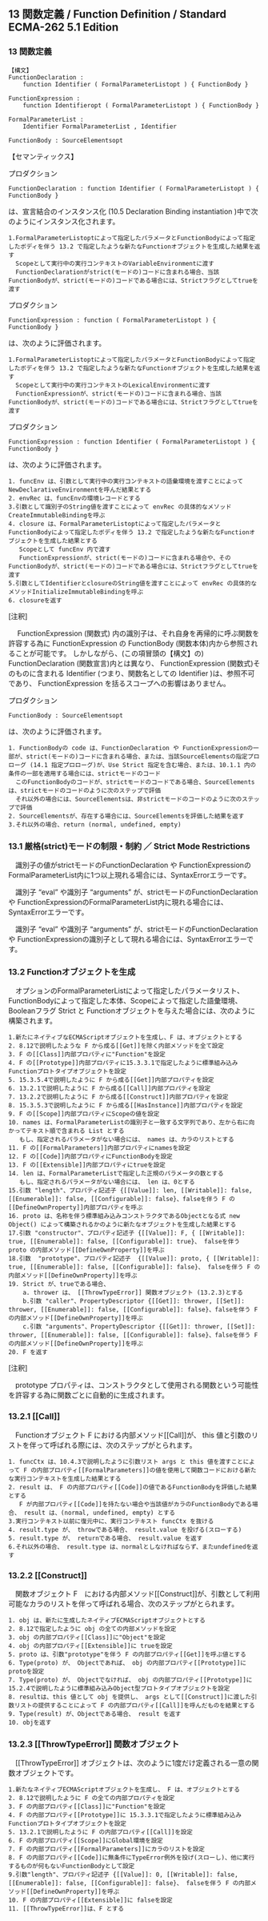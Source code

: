 13 関数定義 / Function Definition / Standard ECMA-262 5.1 Edition
-----------------------------------------------------------------

### 13 関数定義

    【構文】
    FunctionDeclaration :
        function Identifier ( FormalParameterListopt ) { FunctionBody }

    FunctionExpression :
        function Identifieropt ( FormalParameterListopt ) { FunctionBody }

    FormalParameterList :
        Identifier FormalParameterList , Identifier

    FunctionBody : SourceElementsopt

【セマンティックス】

プロダクション

    FunctionDeclaration : function Identifier ( FormalParameterListopt ) { FunctionBody }

は、宣言結合のインスタンス化 (10.5 Declaration Binding instantiation )中で次のようにインスタンス化されます。

    1.FormalParameterListoptによって指定したパラメータとFunctionBodyによって指定したボディを伴う 13.2 で指定したような新たなFunctionオブジェクトを生成した結果を返す
      Scopeとして実行中の実行コンテキストのVariableEnvironmentに渡す
      FunctionDeclarationがstrict(モードの)コードに含まれる場合、当該FunctionBodyが、strict(モードの)コードである場合には、Strictフラグとしてtrueを渡す

プロダクション

    FunctionExpression : function ( FormalParameterListopt ) { FunctionBody }

は、次のように評価されます。

    1.FormalParameterListoptによって指定したパラメータとFunctionBodyによって指定したボディを伴う 13.2 で指定したような新たなFunctionオブジェクトを生成した結果を返す
      Scopeとして実行中の実行コンテキストのLexicalEnvironmentに渡す
      FunctionExpressionが、strict(モードの)コードに含まれる場合、当該FunctionBodyが、strict(モードの)コードである場合には、Strictフラグとしてtrueを渡す

プロダクション

    FunctionExpression : function Identifier ( FormalParameterListopt ) { FunctionBody }

は、次のように評価されます。

    1. funcEnv は、引数として実行中の実行コンテキストの語彙環境を渡すことによってNewDeclarativeEnvironmentを呼んだ結果とする
    2. envRec は、funcEnvの環境レコードとする
    3.引数として識別子のString値を渡すことによって envRec の具体的なメソッドCreateImmutableBindingを呼ぶ
    4. closure は、FormalParameterListoptによって指定したパラメータとFunctionBodyによって指定したボディを伴う 13.2 で指定したような新たなFunctionオブジェクトを生成した結果とする
       Scopeとして funcEnv 内で渡す
       FunctionExpressionが、strict(モードの)コードに含まれる場合や、そのFunctionBodyが、strict(モードの)コードである場合には、Strictフラグとしてtrueを渡す
    5.引数としてIdentifierとclosureのString値を渡すことによって envRec の具体的なメソッドInitializeImmutableBindingを呼ぶ
    6. closureを返す

[注釈]

　 FunctionExpression (関数式) 内の識別子は、それ自身を再帰的に呼ぶ関数を許容する為に FunctionExpression の FunctionBody (関数本体)内から参照されることが可能です。 しかしながら、(この項冒頭の【構文】の) FunctionDeclaration (関数宣言)内とは異なり、 FunctionExpression (関数式)そのものに含まれる Identifier (つまり、関数名としての Identifier )は、参照不可であり、 FunctionExpression を括るスコープへの影響はありません。

プロダクション

    FunctionBody : SourceElementsopt

は、次のように評価されます。

    1. FunctionBodyの code は、FunctionDeclaration や FunctionExpressionの一部が、strict(モードの)コードに含まれる場合、または、当該SourceElementsの指定プロローグ (14.1 指定プロローグ)が、Use Strict 指定を含む場合、または、10.1.1 内の条件の一部を適用する場合には、strictモードのコード
      このFunctionBodyのコードが、strictモードのコードである場合、SourceElementsは、strictモードのコードのように次のステップで評価
      それ以外の場合には、SourceElementsは、非strictモードのコードのように次のステップで評価
    2. SourceElementsが、存在する場合には、SourceElementsを評価した結果を返す
    3.それ以外の場合、return (normal, undefined, empty)

### 13.1 厳格(strict)モードの制限・制約 ／ Strict Mode Restrictions

　識別子の値がstrictモードのFunctionDeclaration や FunctionExpressionのFormalParameterList内に1つ以上現れる場合には、SyntaxErrorエラーです。

　識別子 “eval” や識別子 “arguments” が、strictモードのFunctionDeclaration や FunctionExpressionのFormalParameterList内に現れる場合には、SyntaxErrorエラーです。

　識別子 “eval” や識別子 “arguments” が、strictモードのFunctionDeclaration や FunctionExpressionの識別子として現れる場合には、SyntaxErrorエラーです。

### 13.2 Functionオブジェクトを生成

　オプションのFormalParameterListによって指定したパラメータリスト、FunctionBodyによって指定した本体、Scopeによって指定した語彙環境、Booleanフラグ Strict と Functionオブジェクトを与えた場合には、次のように構築されます。

    1.新たにネイティブなECMAScriptオブジェクトを生成し、F は、オブジェクトとする
    2. 8.12で説明したような F から成る[[Get]]を除く内部メソッドを全て設定
    3. F の[[Class]]内部プロパティに"Function"を設定
    4. F の[[Prototype]]内部プロパティに15.3.3.1で指定したように標準組み込みFunctionプロトタイプオブジェクトを設定
    5. 15.3.5.4で説明したように F から成る[[Get]]内部プロパティを設定
    6. 13.2.1で説明したように F から成る[[Call]]内部プロパティを設定
    7. 13.2.2で説明したように F から成る[[Construct]]内部プロパティを設定
    8. 15.3.5.3で説明したように F から成る[[HasInstance]]内部プロパティを設定
    9. F の[[Scope]]内部プロパティにScopeの値を設定
    10. names は、FormalParameterListの識別子と一致する文字列であり、左から右に向かってテキスト順で含まれる List とする
       もし、指定されるパラメータがない場合には、 names は、カラのリストとする
    11. F の[[FormalParameters]]内部プロパティにnamesを設定
    12. F の[[Code]]内部プロパティにFunctionBodyを設定
    13. F の[[Extensible]]内部プロパティにtrueを設定
    14. len は、FormalParameterListで指定した正規のパラメータの数とする
       もし、指定されるパラメータがない場合には、 len は、0とする
    15.引数 "length"、プロパティ記述子 {[[Value]]: len, [[Writable]]: false, [[Enumerable]]: false, [[Configurable]]: false}、falseを伴う F の[[DefineOwnProperty]]内部プロパティを呼ぶ
    16. proto は、名称を伴う標準組み込みコンストラクタであるObjectとなる式 new Object() によって構築されるかのように新たなオブジェクトを生成した結果とする
    17.引数 "constructor"、プロパティ記述子 {[[Value]]: F, { [[Writable]]: true, [[Enumerable]]: false, [[Configurable]]: true}、 falseを伴う proto の内部メソッド[[DefineOwnProperty]]を呼ぶ
    18.引数  "prototype"、プロパティ記述子  {[[Value]]: proto, { [[Writable]]: true, [[Enumerable]]: false, [[Configurable]]: false}、 falseを伴う F の内部メソッド[[DefineOwnProperty]]を呼ぶ
    19. Strict が、trueである場合、
        a. thrower は、 [[ThrowTypeError]] 関数オブジェクト (13.2.3)とする
        b.引数 "caller"、PropertyDescriptor {[[Get]]: thrower, [[Set]]: thrower, [[Enumerable]]: false, [[Configurable]]: false}、falseを伴う F の内部メソッド[[DefineOwnProperty]]を呼ぶ
        c.引数 "arguments"、PropertyDescriptor {[[Get]]: thrower, [[Set]]: thrower, [[Enumerable]]: false, [[Configurable]]: false}、falseを伴う F の内部メソッド[[DefineOwnProperty]]を呼ぶ
    20. F を返す

[注釈]

　prototype プロパティは、コンストラクタとして使用される関数という可能性を許容する為に関数ごとに自動的に生成されます。

### 13.2.1 [[Call]]

　Functionオブジェクト F における内部メソッド[[Call]]が、 this 値と引数のリストを伴って呼ばれる際には、次のステップがとられます。

    1. funcCtx は、10.4.3で説明したように引数リスト args と this 値を渡すことによって F の内部プロパティ[[FormalParameters]]の値を使用して関数コードにおける新たな実行コンテキストを生成した結果とする
    2. result は、 F の内部プロパティ[[Code]]の値であるFunctionBodyを評価した結果とする
       F が内部プロパティ[[Code]]を持たない場合や当該値がカラのFunctionBodyである場合、 result は、(normal, undefined, empty) とする
    3.実行コンテキスト以前に復元中に、実行コンテキスト funcCtx を抜ける
    4. result.type が、 throwである場合、 result.value を投げる(スローする)
    5. result.type が、 returnである場合、 result.value を返す
    6.それ以外の場合、 result.type は、normalとしなければならず、またundefinedを返す

### 13.2.2 [[Construct]]

　関数オブジェクト F　における内部メソッド[[Construct]]が、引数として利用可能なカラのリストを伴って呼ばれる場合、次のステップがとられます。

    1. obj は、新たに生成したネイティブECMAScriptオブジェクトとする
    2. 8.12で指定したように obj の全ての内部メソッドを設定
    3. obj の内部プロパティ[[Class]]に"Object"を設定
    4. obj の内部プロパティ[[Extensible]]に trueを設定
    5. proto は、引数"prototype"を伴う F の内部プロパティ[[Get]]を呼ぶ値とする
    6. Type(proto) が、 Objectであれば、 obj の内部プロパティ[[Prototype]]に protoを設定
    7. Type(proto) が、 Objectでなければ、 obj の内部プロパティ[[Prototype]]に 15.2.4で説明したように標準組み込みObject型プロトタイプオブジェクトを設定
    8. resultは、this 値として obj を提供し、 args として[[Construct]]に渡した引数リストの提供することによって F の内部プロパティ[[Call]]を呼んだものを結果とする
    9. Type(result) が、Objectである場合、 result を返す
    10. objを返す

### 13.2.3 [[ThrowTypeError]] 関数オブジェクト

　[[ThrowTypeError]] オブジェクトは、次のように1度だけ定義される一意の関数オブジェクトです。

    1.新たなネイティブECMAScriptオブジェクトを生成し、 F は、オブジェクトとする
    2. 8.12で説明したように F の全ての内部プロパティを設定
    3. F の内部プロパティ[[Class]]に"Function"を設定
    4. F の内部プロパティ[[Prototype]]に 15.3.3.1で指定したように標準組み込みFunctionプロトタイプオブジェクトを設定
    5. 13.2.1で説明したように F の内部プロパティ[[Call]]を設定
    6. F の内部プロパティ[[Scope]]にGlobal環境を設定
    7. F の内部プロパティ[[FormalParameters]]にカラのリストを設定
    8. F の内部プロパティ[[Code]]に無条件にTypeError例外を投げ(スローし)、他に実行するものが何もないFunctionBodyとして設定
    9.引数"length"、プロパティ記述子 {[[Value]]: 0, [[Writable]]: false, [[Enumerable]]: false, [[Configurable]]: false}、 falseを伴う F の内部メソッド[[DefineOwnProperty]]を呼ぶ
    10. F の内部プロパティ[[Extensible]]に falseを設定
    11. [[ThrowTypeError]]は、F とする


